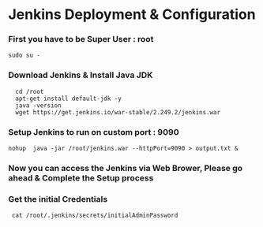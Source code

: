 # Jenkins Deployment & Configuration


### First you have to be Super User : root
```
sudo su - 
```

### Download Jenkins & Install Java JDK
```
  cd /root
  apt-get install default-jdk -y
  java -version
  wget https://get.jenkins.io/war-stable/2.249.2/jenkins.war
```


### Setup Jenkins to run on custom port : 9090
```
nohup  java -jar /root/jenkins.war --httpPort=9090 > output.txt & 
```

### Now you can access the Jenkins via Web Brower, Please go ahead & Complete the Setup process 


### Get the initial Credentials
```
 cat /root/.jenkins/secrets/initialAdminPassword
```
